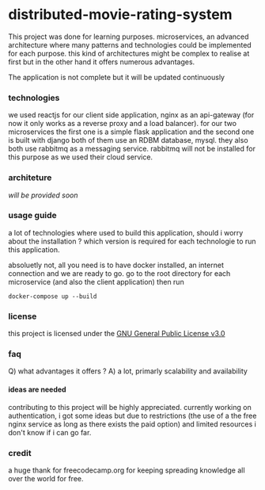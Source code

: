 # distributed-movie-rating-system

This project was done for learning purposes. microservices, an advanced architecture where many patterns and technologies could be implemented for each purpose. this kind of architectures might be complex to realise at first but in the other hand it offers numerous advantages.

The application is not complete but it will be updated continuously

### technologies
we used reactjs for our client side application, nginx as an api-gateway (for now it only works as a reverse proxy and a load balancer). for our two microservices the first one is a simple flask application and the second one is built with django both of them use an RDBM database, mysql. they also both use rabbitmq as a messaging service. rabbitmq will not be installed for this purpose as we used their cloud service.


### architeture
*will be provided soon*

### usage guide
a lot of technologies where used to build this application, should i worry about the installation ? which version is required for each technologie to run this application.

absoluetly not, all you need is to have docker installed, an internet connection and we are ready to go.
go to the root directory for each microservice (and also the client application) then run
```
docker-compose up --build
```
### license
this project is licensed under the [GNU General Public License v3.0](https://www.gnu.org/licenses/gpl-3.0.en.html)

### faq
Q) what advantages it offers ?
A) a lot, primarly scalability and availability

#### ideas are needed
contributing to this project will be highly appreciated.
currently working on authentication, i got some ideas but due to restrictions (the use of a the free nginx service as long as there exists the paid option) and limited resources i don't know if i can go far.

### credit
a huge thank for freecodecamp.org for keeping spreading knowledge all over the world for free.
